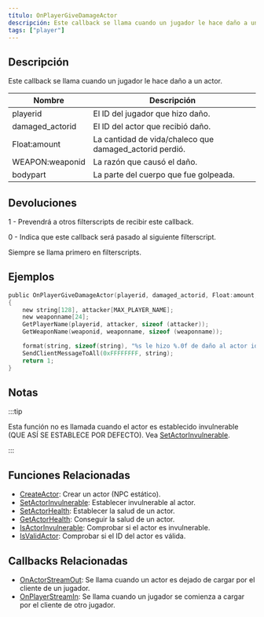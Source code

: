 ```yaml
---
título: OnPlayerGiveDamageActor
descripción: Este callback se llama cuando un jugador le hace daño a un actor.
tags: ["player"]
---
```


<VersionWarnES name='callback' version='SA-MP 0.3.7' />

## Descripción

Este callback se llama cuando un jugador le hace daño a un actor.

| Nombre          | Descripción                                             |
|-----------------|---------------------------------------------------------|
| playerid        | El ID del jugador que hizo daño.                        |
| damaged_actorid | El ID del actor que recibió daño.                       |
| Float:amount    | La cantidad de vida/chaleco que damaged_actorid perdió. |
| WEAPON:weaponid | La razón que causó el daño.                             |
| bodypart        | La parte del cuerpo que fue golpeada.                   |

## Devoluciones

1 - Prevendrá a otros filterscripts de recibir este callback.

0 - Indica que este callback será pasado al siguiente filterscript.

Siempre se llama primero en filterscripts.

## Ejemplos

```c
public OnPlayerGiveDamageActor(playerid, damaged_actorid, Float:amount, WEAPON:weaponid, bodypart)
{
    new string[128], attacker[MAX_PLAYER_NAME];
    new weaponname[24];
    GetPlayerName(playerid, attacker, sizeof (attacker));
    GetWeaponName(weaponid, weaponname, sizeof (weaponname));

    format(string, sizeof(string), "%s le hizo %.0f de daño al actor id %d, arma: %s", attacker, amount, damaged_actorid, weaponname);
    SendClientMessageToAll(0xFFFFFFFF, string);
    return 1;
}
```

## Notas

:::tip

Esta función no es llamada cuando el actor es establecido invulnerable (QUE ASÍ SE ESTABLECE POR DEFECTO). Vea [SetActorInvulnerable](../functions/SetActorInvulnerable).

:::

## Funciones Relacionadas

- [CreateActor](../functions/CreateActor): Crear un actor (NPC estático).
- [SetActorInvulnerable](../functions/SetActorInvulnerable): Establecer invulnerable al actor.
- [SetActorHealth](../functions/SetActorHealth): Establecer la salud de un actor.
- [GetActorHealth](../functions/GetActorHealth): Conseguir la salud de un actor.
- [IsActorInvulnerable](../functions/IsActorInvulnerable): Comprobar si el actor es invulnerable.
- [IsValidActor](../functions/IsValidActor): Comprobar si el ID del actor es válida.

## Callbacks Relacionadas

- [OnActorStreamOut](OnActorStreamOut): Se llama cuando un actor es dejado de cargar por el cliente de un jugador.
- [OnPlayerStreamIn](OnPlayerStreamIn): Se llama cuando un jugador se comienza a cargar por el cliente de otro jugador. 

